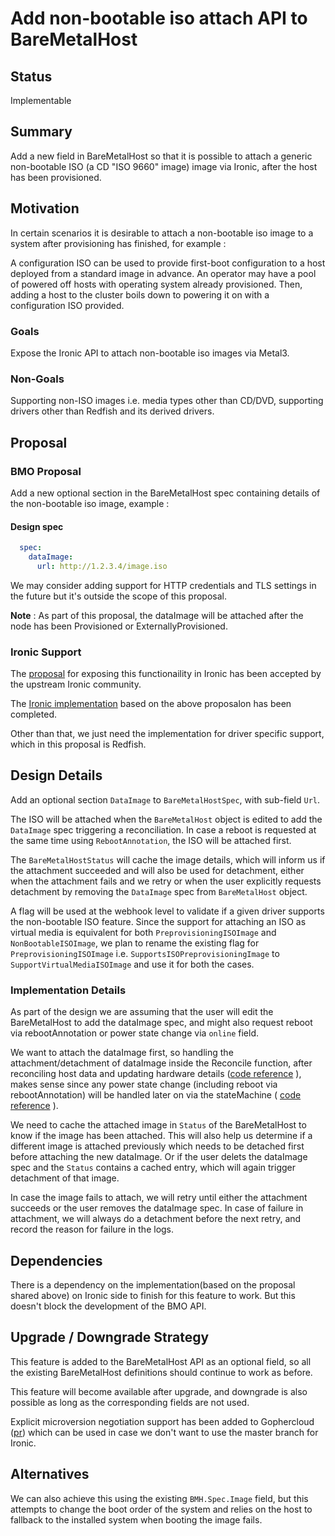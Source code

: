 # Add non-bootable iso attach API to BareMetalHost

## Status

Implementable

## Summary

Add a new field in BareMetalHost so that it is possible to attach a generic
non-bootable ISO (a CD "ISO 9660" image) image via Ironic, after the host has been provisioned.

## Motivation

In certain scenarios it is desirable to attach a non-bootable iso image
to a system after provisioning has finished, for example :

A configuration ISO can be used to provide first-boot configuration to a host
deployed from a standard image in advance. An operator may have a pool of
powered off hosts with operating system already provisioned. Then, adding
a host to the cluster boils down to powering it on with a configuration ISO provided.

### Goals

Expose the Ironic API to attach non-bootable iso images via Metal3.

### Non-Goals

Supporting non-ISO images i.e. media types other than CD/DVD, supporting
drivers other than Redfish and its derived drivers.

## Proposal

### BMO Proposal

Add a new optional section in the BareMetalHost spec containing details of the
non-bootable iso image, example :

#### Design spec

```yaml
  spec:
    dataImage:
      url: http://1.2.3.4/image.iso
```

We may consider adding support for HTTP credentials and TLS settings in the future
but it's outside the scope of this proposal.

**Note** : As part of this proposal, the dataImage will be attached after the node
has been Provisioned or ExternallyProvisioned.

### Ironic Support

The [proposal](https://bugs.launchpad.net/ironic/+bug/2033288) for exposing this functionaility in Ironic has been
accepted by the upstream Ironic community.

The [Ironic implementation](https://review.opendev.org/c/openstack/ironic/+/894918) based on the above proposalon has been completed.

Other than that, we just need the implementation for driver specific support,
which in this proposal is Redfish.

## Design Details

Add an optional section `DataImage` to `BareMetalHostSpec`, with sub-field
`Url`.

The ISO will be attached when the `BareMetalHost` object is edited to add
the `DataImage` spec triggering a reconciliation. In case a reboot is requested
at the same time using `RebootAnnotation`, the ISO will be attached first.

The `BareMetalHostStatus` will cache the image details, which will inform
us if the attachment succeeded and will also be used for detachment, either
when the attachment fails and we retry or when the user explicitly requests
detachment by removing the `DataImage` spec from `BareMetalHost` object.

A flag will be used at the webhook level to validate if a given driver supports the
non-bootable ISO feature. Since the support for attaching an ISO as virtual media is
equivalent for both `PreprovisioningISOImage` and `NonBootableISOImage`, we plan to
rename the existing flag for `PreprovisioningISOImage` i.e. `SupportsISOPreprovisioningImage`
to `SupportVirtualMediaISOImage` and use it for both the cases.

### Implementation Details

As part of the design we are assuming that the user will edit the BareMetalHost
to add the dataImage spec, and might also request reboot via rebootAnnotation
or power state change via `online` field.

We want to attach the dataImage first, so handling the attachment/detachment of dataImage
inside the Reconcile function, after reconciling host data and updating hardware details ([code reference](https://github.com/metal3-io/baremetal-operator/blob/1bb45eef449c942711b1c0937ecff2b10a326eb3/controllers/metal3.io/baremetalhost_controller.go#L152) ), makes sense since
any power state change (including reboot via rebootAnnotation) will be handled later on via the stateMachine ( [code reference](https://github.com/metal3-io/baremetal-operator/blob/1bb45eef449c942711b1c0937ecff2b10a326eb3/controllers/metal3.io/baremetalhost_controller.go#L222) ).

We need to cache the attached image in `Status` of the BareMetalHost to know if the
image has been attached. This will also help us determine if a different image is
attached previously which needs to be detached first before attaching the new
dataImage. Or if the user delets the dataImage spec and the `Status` contains a
cached entry, which will again trigger detachment of that image.

In case the image fails to attach, we will retry until either the attachment succeeds
or the user removes the dataImage spec. In case of failure in attachment, we will
always do a detachment before the next retry, and record the reason for failure in the
logs.

## Dependencies

There is a dependency on the implementation(based on the proposal shared
above) on Ironic side to finish for this feature to work. But this doesn't
block the development of the BMO API.

## Upgrade / Downgrade Strategy

This feature is added to the BareMetalHost API as an optional field, so all the
existing BareMetalHost definitions should continue to work as before.

This feature will become available after upgrade, and downgrade is also
possible as long as the corresponding fields are not used.

Explicit microversion negotiation support has been added to Gophercloud ([pr](https://github.com/gophercloud/gophercloud/pull/2791))
which can be used in case we don't want to use the master branch for Ironic.

## Alternatives

We can also achieve this using the existing `BMH.Spec.Image` field, but this
attempts to change the boot order of the system and relies on the host to
fallback to the installed system when booting the image fails.